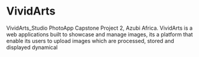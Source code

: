 # VividArts 
VividArts_Studio PhotoApp Capstone Project 2, Azubi Africa. VividArts is a web applications built to showcase and manage images, its a platform that enable its users to upload images which are processed, stored and displayed dynamical
